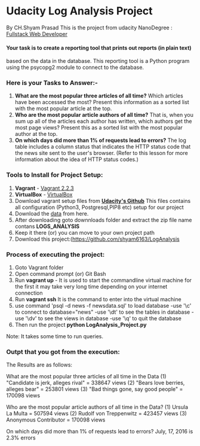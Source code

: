# Udacity Log Analysis Project
By CH.Shyam Prasad
This is the project from udacity NanoDegree : [Fullstack Web Developer](https://classroom.udacity.com/nanodegrees/nd004/dashboard/overview)

#### Your task is to create a reporting tool that prints out reports (in plain text) 

based on the data in the database. This reporting tool is a
Python program using the psycopg2 module to connect to the database. 

### Here is your Tasks to Answer:-
1. **What are the most popular three articles of all time?** Which
  articles have been accessed the most? Present this information as a
  sorted list with the most popular article at the top.
2. **Who are the most popular article authors of all time?** That is,
   when you sum up all of the articles each author has written, which
   authors get the most page views? Present this as a sorted list with
   the most popular author at the top.
3. **On which days did more than 1% of requests lead to errors?** The
   log table includes a column status that indicates the HTTP status
   code that the news site sent to the user's browser. (Refer to this
   lesson for more information about the idea of HTTP status codes.) 
   
### Tools to Install for Project Setup:

1. **Vagrant** - [Vagrant 2.2.3](https://releases.hashicorp.com/vagrant/2.2.3/vagrant_2.2.3_x86_64.msi)
2. **VirtualBox** - [VirtualBox](https://www.virtualbox.org/wiki/Download_Old_Builds_5_1)
3. Download vagrant setup files from **[Udacity's Github](https://github.com/udacity/fullstack-nanodegree-vm)**
This files contains all configuration (Python3, Postgresql,PIP8 etc) setup for our project
4. Download the [data](https://d17h27t6h515a5.cloudfront.net/topher/2016/August/57b5f748_newsdata/newsdata.zip) from here.
5. After downloading goto downnloads folder and extract the zip file name contans **LOGS_ANALYSIS**
6. Keep it there (or) you can move to your own project path
7. Download this project:(https://github.com/shyam6163/LogAnalysis

### Process of executing the project:
1. Goto Vagrant folder
2. Open command prompt (or) Git Bash 
3. Run **vagrant up** - It is used to start the commandline virtual machine for the first it may take very long time depending on your internet connection
4. Run **vagrant ssh** It is the command to enter into the virtual machine
5. use command 'psql -d news -f newsdata.sql' to load database
   -use '\c' to connect to database="news"
   -use '\dt' to see the tables in database
   -use '\dv' to see the views in database
   -use '\q' to quit the database
6. Then run the project **python LogAnalysis_Project.py**


Note: It takes some time to run queries.

### Outpt that you got from the execution:
The Results are as follows:


What are the most popular three articles of all time in the Data
 (1) "Candidate is jerk, alleges rival" = 338647 views
 (2) "Bears love berries, alleges bear" = 253801 views
 (3) "Bad things gone, say good people" = 170098 views


Who are the most popular article authors of all time in the Data?
 (1) Ursula La Multa = 507594 views
 (2) Rudolf von Treppenwitz = 423457 views
 (3) Anonymous Contributor = 170098 views


 On which days did more than 1% of requests lead to errors?
 July, 17, 2016 is 2.3% errors
